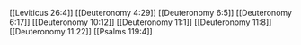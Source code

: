[[Leviticus 26:4]]
[[Deuteronomy 4:29]]
[[Deuteronomy 6:5]]
[[Deuteronomy 6:17]]
[[Deuteronomy 10:12]]
[[Deuteronomy 11:1]]
[[Deuteronomy 11:8]]
[[Deuteronomy 11:22]]
[[Psalms 119:4]]
